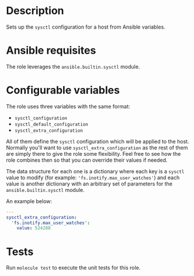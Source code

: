 # Description

Sets up the `sysctl` configuration for a host from Ansible variables.

# Ansible requisites

The role leverages the `ansible.builtin.sysctl` module.

# Configurable variables

The role uses three variables with the same format:

- `sysctl_configuration`
- `sysctl_default_configuration`
- `sysctl_extra_configuration`

All of them define the `sysctl` configuration which will be applied to the host. Normally you'll want to use `sysctl_extra_configuration` as the rest of them are simply there to give the role some flexibility. Feel free to see how the role combines then so that you can override their values if needed.

The data structure for each one is a dictionary where each key is a `sysctl` value to modify (for example: `'fs.inotify.max_user_watches'`) and each value is another dictionary with an arbitrary set of parameters for the `ansible.builtin.sysctl` module.

An example below:

```yaml
---
sysctl_extra_configuration:
  'fs.inotify.max_user_watches':
    value: 524288
```

# Tests

Run `molecule test` to execute the unit tests for this role.
